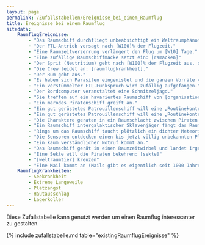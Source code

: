 ```yaml
---
layout: page
permalink: /Zufallstabellen/Ereignisse_bei_einem_Raumflug
title: Ereignisse bei einem Raumflug
sitedata:
    RaumflugEreignisse:
        - "Das Raumschiff durchfliegt unbeabsichtigt ein Weltraumphänomen: [weltraumphaenomen]"
        - "Der FTL-Antrieb versagt nach [W100]% der Flugzeit."
        - "Eine Raumzeitverzerrung verlängert den Flug um [W10] Tage."
        - "Eine zufällige Raumschiffmacke setzt ein: [rsmacken]"
        - "Der Sprit (Neutritium) geht nach [W100]% der Flugzeit aus, obwohl die Tanknadel noch genügend Reserven zeigt."
        - "Die Crew leidet an: [raumflugkrankheit]."
        - "Der Rum geht aus."
        - "Es haben sich Parasiten eingenistet und die ganzen Vorräte verseucht."
        - "Ein verstümmelter FTL-Funkspruch wird zufällig aufgefangen."
        - "Der Bordcomputer veranstaltet eine Schnitzeljagd."
        - "Sie treffen auf ein havariertes Raumschiff von [organisation]"
        - "Ein marodes Piratenschiff greift an."
        - "Ein gut gerüstetes Patrouillenschiff will eine „Routinekontrolle“ durchführen."
        - "Ein gut gerüstetes Patrouillenschiff will eine „Routinekontrolle“ durchführen, es sind aber doch stark gerüstete Piraten!"
        - "Die Charaktere geraten in ein Raumschlacht zwischen Piraten und Kriegsschiffen."
        - "Ein Raumschiff intergalaktischer Sklavenjäger fängt das Raumschiff in seinem Traktorstrahl."
        - "Rings um das Raumschiff taucht plötzlich ein dichter Meteoritengürtel auf."
        - "Die Sensoren entdecken einen bis jetzt völlig unbekannten Planeten."
        - "Ein kaum verständlicher Notruf kommt an."
        - "Das Raumschiff gerät in einen Raumzeitwirbel und landet irgendwo und irgendwann in der Galaxis."
        - "Eine Sekte will die Piraten bekehren: [sekte]"
        - "[weltraumtier] kreuzen"
        - "Eine Mail kommt an (Mails gibt es eigentlich seit 1000 Jahren nicht mehr)."
    RaumflugKrankheiten:
        - Seekrankheit
        - Extreme Langeweile
        - Platzangst
        - Hautausschlag
        - Lagerkoller
---
```


Diese Zufallstabelle kann genutzt werden um einen Raumflug interessanter zu gestalten.

{% include zufallstabelle.md table="existingRaumflugEreignisse" %}
